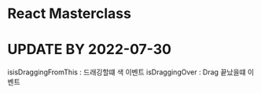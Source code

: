 # React Masterclass



# UPDATE BY 2022-07-30


isisDraggingFromThis : 드래깅할떄 색 이벤트
isDraggingOver : Drag 끝났을떄 이벤트